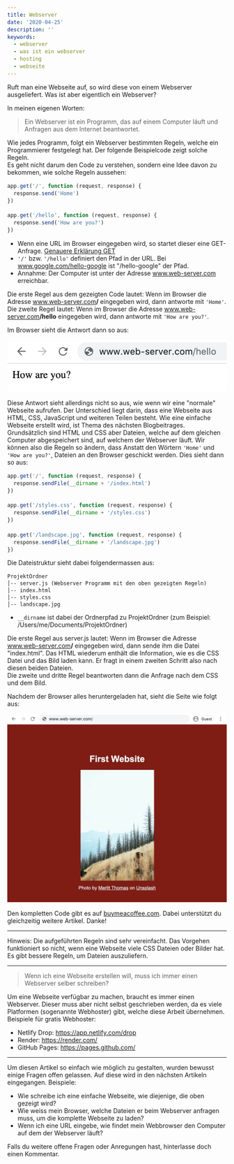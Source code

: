 ```yaml
---
title: Webserver
date: '2020-04-25'
description: ''
keywords:
  - webserver
  - was ist ein webserver
  - hosting
  - webseite
---
```


Ruft man eine Webseite auf, so wird diese von einem Webserver ausgeliefert. Was ist aber eigentlich ein Webserver?

In meinen eigenen Worten:

> Ein Webserver ist ein Programm, das auf einem Computer läuft und Anfragen aus dem Internet beantwortet.

Wie jedes Programm, folgt ein Webserver bestimmten Regeln, welche ein Programmierer festgelegt hat. Der folgende Beispielcode zeigt solche Regeln.<br />
Es geht nicht darum den Code zu verstehen, sondern eine Idee davon zu bekommen, wie solche Regeln aussehen:

```js
app.get('/', function (request, response) {
  response.send('Home')
})

app.get('/hello', function (request, response) {
  response.send('How are you?')
})
```

- Wenn eine URL im Browser eingegeben wird, so startet dieser eine GET-Anfrage. [Genauere Erklärung GET](https://developer.mozilla.org/de/docs/Web/HTTP/Methods/GET)
- `'/'` bzw. `'/hello'` definiert den Pfad in der URL. Bei www.google.com/hello-google ist "/hello-google" der Pfad.
- Annahme: Der Computer ist unter der Adresse www.web-server.com erreichbar.

Die erste Regel aus dem gezeigten Code lautet: Wenn im Browser die Adresse www.web-server.com<b>/</b> eingegeben wird, dann antworte mit `'Home'`.<br/>
Die zweite Regel lautet: Wenn im Browser die Adresse www.web-server.com<b>/hello</b> eingegeben wird, dann antworte mit `'How are you?'`.<br/>

Im Browser sieht die Antwort dann so aus:

![Browserfenster, welches die Wörter 'How are you?' anzeigt](./web-server-hello.jpg)

Diese Antwort sieht allerdings nicht so aus, wie wenn wir eine "normale" Webseite aufrufen. Der Unterschied liegt darin, dass eine Webseite aus HTML, CSS, JavaScript und weiteren Teilen besteht. Wie eine einfache Webseite erstellt wird, ist Thema des nächsten Blogbeitrages.<br />
Grundsätzlich sind HTML und CSS aber Dateien, welche auf dem gleichen Computer abgespeichert sind, auf welchem der Webserver läuft. Wir können also die Regeln so ändern, dass Anstatt den Wörtern `'Home'` und `'How are you?'`, Dateien an den Browser geschickt werden. Dies sieht dann so aus:

```js
app.get('/', function (request, response) {
  response.sendFile(__dirname + '/index.html')
})

app.get('/styles.css', function (request, response) {
  response.sendFile(__dirname + '/styles.css')
})

app.get('/landscape.jpg', function (request, response) {
  response.sendFile(__dirname + '/landscape.jpg')
})
```

Die Dateistruktur sieht dabei folgendermassen aus:

```
ProjektOrdner
│-- server.js (Webserver Programm mit den oben gezeigten Regeln)
│-- index.html
│-- styles.css
│-- landscape.jpg
```

- `__dirname` ist dabei der Ordnerpfad zu ProjektOrdner (zum Beispiel: /Users/me/Documents/ProjektOrdner)

Die erste Regel aus server.js lautet: Wenn im Browser die Adresse www.web-server.com<b>/</b> eingegeben wird, dann sende ihm die Datei "index.html". Das HTML wiederum enthält die Information, wie es die CSS Datei und das Bild laden kann. Er fragt in einem zweiten Schritt also nach diesen beiden Dateien.<br />
Die zweite und dritte Regel beantworten dann die Anfrage nach dem CSS und dem Bild.

Nachdem der Browser alles heruntergeladen hat, sieht die Seite wie folgt aus:

![Browserfenster, welches eine Webseite mit Titel und Bild anzeigt](./web-server-website.jpg)

Den kompletten Code gibt es auf <a href="https://www.buymeacoffee.com/l/webserver" target="_blank" rel="noopener noreferrer">buymeacoffee.com</a>. Dabei unterstützt du gleichzeitig weitere Artikel. Danke!

---

Hinweis: Die aufgeführten Regeln sind sehr vereinfacht. Das Vorgehen funktioniert so nicht, wenn eine Webseite viele CSS Dateien oder Bilder hat. Es gibt bessere Regeln, um Dateien auszuliefern.

---

> Wenn ich eine Webseite erstellen will, muss ich immer einen Webserver selber schreiben?

Um eine Webseite verfügbar zu machen, braucht es immer einen Webserver. Dieser muss aber nicht selbst geschrieben werden, da es viele Platformen (sogenannte Webhoster) gibt, welche diese Arbeit übernehmen. Beispiele für gratis Webhoster:

- Netlify Drop: https://app.netlify.com/drop
- Render: https://render.com/
- GitHub Pages: https://pages.github.com/

---

Um diesen Artikel so einfach wie möglich zu gestalten, wurden bewusst einige Fragen offen gelassen. Auf diese wird in den nächsten Artikeln eingegangen. Beispiele:

- Wie schreibe ich eine einfache Webseite, wie diejenige, die oben gezeigt wird?
- Wie weiss mein Browser, welche Dateien er beim Webserver anfragen muss, um die komplette Webseite zu laden?
- Wenn ich eine URL eingebe, wie findet mein Webbrowser den Computer auf dem der Webserver läuft?

Falls du weitere offene Fragen oder Anregungen hast, hinterlasse doch einen Kommentar.
